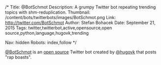 /*
Title: @BotSchmot
Description: A grumpy Twitter bot repeating trending topics with shm-reduplication.
Thumbnail: /content/bots/twitterbots/images/BotSchmot.png
Link: http://twitter.com/BotSchmot
Author: Stefan Bohacek
Date: September 21, 2015
Tags: twitter,twitterbot,active,opensource,open source,python,language,hugovk,trending

Nav: hidden
Robots: index,follow
*/

[@BotSchmot](https://twitter.com/BotSchmot) is an [open source](https://github.com/hugovk/schbot) Twitter bot created by [@hugovk](https://twitter.com/hugovk) that posts "rap boasts".